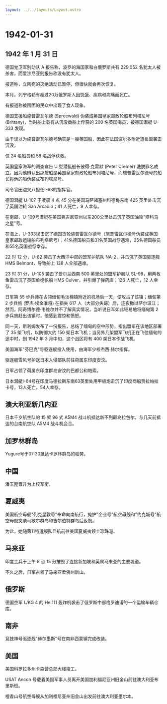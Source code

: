 ```yaml
---
layout: ../../layouts/Layout.astro
---
```


# 1942-01-31

## 1942 年 1 月 31 日

德国党卫军别动队 A 报告称，波罗的海国家和白俄罗斯共有 229,052
名犹太人被杀害，而爱沙尼亚则报告称没有犹太人。

报道称，立陶宛的灭绝活动已暂停，但很快就会再次恢复。

本月，列宁格勒有超过20万俄罗斯人因饥饿、疾病和病痛而死亡。

有报道称被围困的民众中出现了食人现象。

德国支援船施普雷瓦尔德 (Spreewald) 伪装成英国皇家邮政轮船布列塔尼号
(Brittany)，当时船上载有从沉没商船上俘获的 200 名英国海员，被德国潜艇
U-333 发现。

由于误以为施普雷瓦尔德号确实是一艘英国船，因此在法国波尔多附近遭鱼雷袭击沉没。

仅 24 名船员和 58 名战俘获救。

英国皇家海军的调查宣告 U 型潜艇船长彼得·克雷默 (Peter Cremer)
洗脱罪名成立，因为他辨认出那艘船是英国皇家邮政轮船布列塔尼号，而施普雷瓦尔德号的船长将他的船伪装成布列塔尼号。

司令官田边矢八担任I-68的指挥官。

德国潜艇 U-107 于凌晨 4 点 45 分在美国马萨诸塞州科德角东南 425
英里处击沉了英国油轮 San Arcadio；41 人死亡，9 人幸存。

在南部，U-109号潜艇在美国弗吉尼亚州以东200公里处击沉了英国油轮"塔科马之星"号。

在海上，U-333误击沉了德国货轮施普雷瓦尔德号（施普雷瓦尔德号伪装成英国皇家邮政运输船布列塔尼号）；41名德国船员和31名英国战俘遇难，25名德国船员和55名英国战俘幸存。

22 时 12 分，U-82 袭击了大西洋中部的盟军护航队 NA-2，并击沉了英国驱逐舰
HMS Belmont，导致船上 138 人全部遇难。

23 时 31 分，U-105 袭击了爱尔兰西南 500 英里处的盟军护航队
SL-98，用两枚鱼雷击沉了英国单桅帆船 HMS Culver，并引爆了弹药库；126
人死亡，12 人幸存。

日军第 55 步兵师在占领缅甸毛淡棉镇附近的机场后一天，便攻占了该镇；缅甸第
2 步兵旅 (罗杰·埃金准将) 在损失 617
人（大部分失踪）后，连夜撤过萨尔温江；然而，阿奇博尔德·韦维尔并不了解真实情况，当听说日军如此轻易地将缅甸第
2 步兵旅赶出该镇时，他感到震惊和愤怒。

同一天，斯利姆发布了一份报告，总结了缅甸的空中形势，指出盟军在该地区部署了
35 架飞机，以防御大约 150
架日本飞机；当另外几架盟军飞机正在飞往缅甸的途中时，到 1942 年 3
月中旬，这个战区将有 400 架日本作战飞机。

美国海军"芬巴克"号驱逐舰投入使用，由海军少校杰西·赫尔指挥。

驱逐舰雪风号护送日本入侵部队前往荷属东印度安汶。

日军占领了荷属东印度群岛安汶的巴都公和帕索。

日本潜艇I-64号在印度马德拉斯东南63英里处用甲板炮击沉了印度商船贾拉帕拉卡号，13人死亡，54人幸存。

## 澳大利亚新几内亚

日本千岁航空队的 15 架 96 式 A5M4
战斗机抵达新不列颠岛拉包尔，与几天前抵达的台南航空队 A5M4 战斗机会合。

## 加罗林群岛

Yugure号于07:30抵达卡罗林群岛的帕劳。

## 中国

潘玉昆晋升为上校军衔。

## 夏威夷

美国航空母舰"列克星敦号"奉命向南航行，掩护"企业号"航空母舰和"约克城号"航空母舰突袭马歇尔群岛和吉尔伯特群岛后返航。

为此，她随第11特遣舰队启航前往美国夏威夷领土珍珠港。

## 马来亚

印度工兵于上午 8 点 15 分摧毁了连接新加坡和英属马来亚的主要堤道。

不久之后，日军占领了马来亚柔佛州新山。

## 俄罗斯

德国空军 I./KG 4 的 He 111
轰炸机袭击了俄罗斯中部格罗迪诺的一个运输车辆仓库。

## 南非

竞技神号驱逐舰"赫尔墨斯"号在南非西蒙镇完成改装。

## 美国

美国科罗拉多州卡森营总部大楼竣工。

USAT Ancon
号载着美国军事人员离开美国加利福尼亚州旧金山前往澳大利亚布里斯班。

檀香山号航空母舰从加利福尼亚州旧金山出发前往澳大利亚墨尔本。